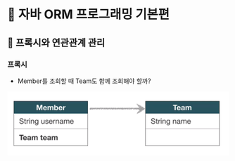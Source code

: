 # :book: 자바 ORM 프로그래밍 기본편

## :pushpin: 프록시와 연관관계 관리

### 프록시

- Member를 조회할 때 Team도 함께 조회해야 할까?

![프록시](image/proxy1.png)

